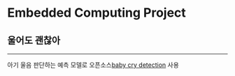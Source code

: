 # Embedded Computing Project  
## 울어도 괜찮아
---
아기 울음 판단하는 예측 모델로 오픈소스[baby cry detection](https://github.com/giulbia/baby_cry_detection) 사용

